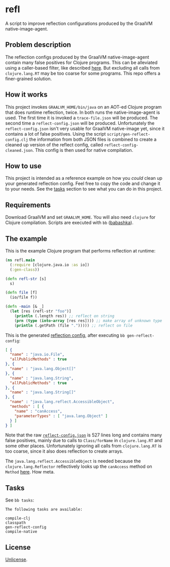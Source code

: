 # refl

A script to improve reflection configurations produced by the GraalVM native-image-agent.

## Problem description

The reflection configs produced by the GraalVM native-image-agent contain many
false positives for Clojure programs. This can be alleviated using a
caller-based filter, like described
[here](https://github.com/lread/clj-graal-docs#reflection). But excluding all
calls from `clojure.lang.RT` may be too coarse for some programs. This repo
offers a finer-grained solution.

## How it works

This project invokes `GRAALVM_HOME/bin/java` on an AOT-ed Clojure program that
does runtime reflection, twice. In both runs the native-image-agent is used. The
first time it is invoked a `trace-file.json` will be produced. The second time a
`reflect-config.json` will be produced. Unfortunately the `reflect-config.json`
isn't very usable for GraalVM native-image yet, since it contains a lot of false
positives. Using the script `script/gen-reflect-config.clj` the information from
both JSON files is combined to create a cleaned up version of the reflect
config, called `reflect-config-cleaned.json`. This config is then used for
native compilation.

## How to use

This project is intended as a reference example on how you _could_ clean up your
generated reflection config. Feel free to copy the code and change it to your
needs. See the [tasks](#tasks) section to see what you can do in this project.

## Requirements

Download GraalVM and set `GRAALVM_HOME`. You will also need `clojure` for
Clojure compilation. Scripts are executed with `bb`
([babashka](https://babashka.org/)).

## The example

This is the example Clojure program that performs reflection at runtime:

``` clojure
(ns refl.main
  (:require [clojure.java.io :as io])
  (:gen-class))

(defn refl-str [s]
  s)

(defn file [f]
  (io/file f))

(defn -main [& _]
  (let [res (refl-str "foo")]
    (println (.length res)) ;; reflect on string
    (prn (type (into-array [res res]))) ;; make array of unknown type
    (println (.getPath (file "."))))) ;; reflect on file
```

This is the generated [reflection config](reflect-config-cleaned.json), after executing `bb gen-reflect-config`:

``` json
[ {
  "name" : "java.io.File",
  "allPublicMethods" : true
}, {
  "name" : "java.lang.Object[]"
}, {
  "name" : "java.lang.String",
  "allPublicMethods" : true
}, {
  "name" : "java.lang.String[]"
}, {
  "name" : "java.lang.reflect.AccessibleObject",
  "methods" : [ {
    "name" : "canAccess",
    "parameterTypes" : [ "java.lang.Object" ]
  } ]
} ]
```

Note that the raw [`reflect-config.json`](reflect-config.json) is 527 lines long and contains many
false positives, mainly due to calls to `Class/forName` in `clojure.lang.RT` and
some other places. Unfortunately ignoring all calls from `clojure.lang.RT` is
too coarse, since it also does reflection to create arrays.

The `java.lang.reflect.AccessibleObject` is needed because the
`clojure.lang.Reflector` reflectively looks up the `canAccess` method on
`Method` [here](https://github.com/clojure/clojure/blob/b1b88dd25373a86e41310a525a21b497799dbbf2/src/jvm/clojure/lang/Reflector.java#L38). How meta.

## Tasks

See `bb tasks`:

```
The following tasks are available:

compile-clj
classpath
gen-reflect-config
compile-native
```

## License

[Unlicense](https://unlicense.org/).
